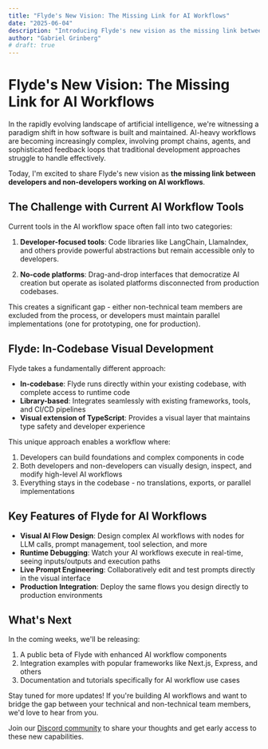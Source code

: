 ```yaml
---
title: "Flyde's New Vision: The Missing Link for AI Workflows"
date: "2025-06-04"
description: "Introducing Flyde's new vision as the missing link between developers and non-developers working on AI workflows."
author: "Gabriel Grinberg"
# draft: true
---
```


# Flyde's New Vision: The Missing Link for AI Workflows

In the rapidly evolving landscape of artificial intelligence, we're witnessing a paradigm shift in how software is built and maintained. AI-heavy workflows are becoming increasingly complex, involving prompt chains, agents, and sophisticated feedback loops that traditional development approaches struggle to handle effectively.

Today, I'm excited to share Flyde's new vision as **the missing link between developers and non-developers working on AI workflows**.

## The Challenge with Current AI Workflow Tools

Current tools in the AI workflow space often fall into two categories:

1. **Developer-focused tools**: Code libraries like LangChain, LlamaIndex, and others provide powerful abstractions but remain accessible only to developers.

2. **No-code platforms**: Drag-and-drop interfaces that democratize AI creation but operate as isolated platforms disconnected from production codebases.

This creates a significant gap - either non-technical team members are excluded from the process, or developers must maintain parallel implementations (one for prototyping, one for production).

## Flyde: In-Codebase Visual Development

Flyde takes a fundamentally different approach:

- **In-codebase**: Flyde runs directly within your existing codebase, with complete access to runtime code
- **Library-based**: Integrates seamlessly with existing frameworks, tools, and CI/CD pipelines
- **Visual extension of TypeScript**: Provides a visual layer that maintains type safety and developer experience

This unique approach enables a workflow where:

1. Developers can build foundations and complex components in code
2. Both developers and non-developers can visually design, inspect, and modify high-level AI workflows
3. Everything stays in the codebase - no translations, exports, or parallel implementations

## Key Features of Flyde for AI Workflows

- **Visual AI Flow Design**: Design complex AI workflows with nodes for LLM calls, prompt management, tool selection, and more
- **Runtime Debugging**: Watch your AI workflows execute in real-time, seeing inputs/outputs and execution paths
- **Live Prompt Engineering**: Collaboratively edit and test prompts directly in the visual interface
- **Production Integration**: Deploy the same flows you design directly to production environments

## What's Next

In the coming weeks, we'll be releasing:

1. A public beta of Flyde with enhanced AI workflow components
2. Integration examples with popular frameworks like Next.js, Express, and others
3. Documentation and tutorials specifically for AI workflow use cases

Stay tuned for more updates! If you're building AI workflows and want to bridge the gap between your technical and non-technical team members, we'd love to hear from you.

Join our [Discord community](https://www.flyde.dev/discord) to share your thoughts and get early access to these new capabilities. 
